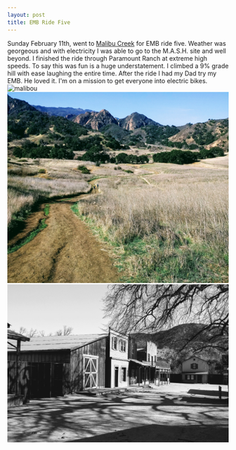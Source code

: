 ```yaml
---
layout: post
title: EMB Ride Five
---
```

Sunday February 11th, went to <a href="http://www.malibucreekstatepark.org">Malibu Creek</a> for EMB ride five.  Weather was georgeous and with electricity I was able to go to the M.A.S.H. site and well beyond.  I finished the ride through
Paramount Ranch at extreme high speeds.  To say this was fun is a huge understatement.  I climbed a 9% grade hill with ease laughing the entire time.  After the ride I had my Dad try my EMB.  He loved it.  I'm on a mission to get everyone into electric bikes.
![malibou](/images/malibou.jpg)
![malibu](/images/malibu.jpg)
![paramount](/images/paramount.jpg)
